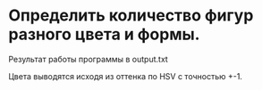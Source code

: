 # Определить количество фигур разного цвета и формы.

Результат работы программы в output.txt

Цвета выводятся исходя из оттенка по HSV с точностью +-1.

